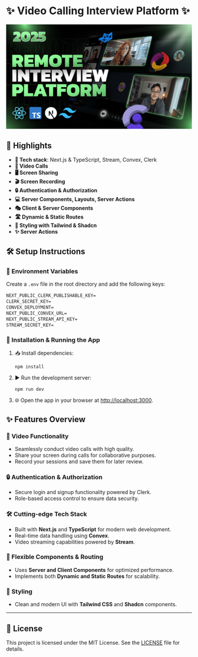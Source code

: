 # ✨ Video Calling Interview Platform ✨

![Demo App](/public/screenshot-for-readme.png)

## 🌟 Highlights

- **🚀 Tech stack**: Next.js & TypeScript, Stream, Convex, Clerk
- **🎥 Video Calls**
- **🖥️ Screen Sharing**
- **🎬 Screen Recording**
- **🔒 Authentication & Authorization**
- **💻 Server Components, Layouts, Server Actions**
- **🎭 Client & Server Components**
- **🛣️ Dynamic & Static Routes**
- **🎨 Styling with Tailwind & Shadcn**
- **✨ Server Actions**

## 🛠️ Setup Instructions

### 📝 Environment Variables

Create a `.env` file in the root directory and add the following keys:

```env
NEXT_PUBLIC_CLERK_PUBLISHABLE_KEY=
CLERK_SECRET_KEY=
CONVEX_DEPLOYMENT=
NEXT_PUBLIC_CONVEX_URL=
NEXT_PUBLIC_STREAM_API_KEY=
STREAM_SECRET_KEY=
```

### 🚀 Installation & Running the App

1. 📥 Install dependencies:
   ```shell
   npm install
   ```
2. ▶️ Run the development server:

   ```shell
   npm run dev
   ```

3. 🌐 Open the app in your browser at [http://localhost:3000](http://localhost:3000).

## ✨ Features Overview

### 🎥 Video Functionality

- Seamlessly conduct video calls with high quality.
- Share your screen during calls for collaborative purposes.
- Record your sessions and save them for later review.

### 🔒 Authentication & Authorization

- Secure login and signup functionality powered by Clerk.
- Role-based access control to ensure data security.

### 🛠️ Cutting-edge Tech Stack

- Built with **Next.js** and **TypeScript** for modern web development.
- Real-time data handling using **Convex**.
- Video streaming capabilities powered by **Stream**.

### 📂 Flexible Components & Routing

- Uses **Server and Client Components** for optimized performance.
- Implements both **Dynamic and Static Routes** for scalability.

### 🎨 Styling

- Clean and modern UI with **Tailwind CSS** and **Shadcn** components.

---

## 📜 License

This project is licensed under the MIT License. See the [LICENSE](LICENSE) file for details.
